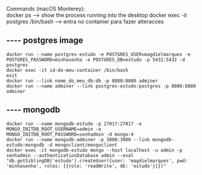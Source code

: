 Commands (macOS Monterey): \
  docker ps --> show the process running into the desktop
  docker exec -it postgres /bin/bash --> entra no container para fazer alteracoes 
  ## ---- postgres image
    docker run --name postgres-estudo -e POSTGRES_USER=magdielmarques -e POSTGRES_PASSWORD=minhasenha -e POSTGRES_DB=estudo -p 5432:5432 -d postgres
    docker exec -it id-do-meu-container /bin/bash
    exit
    docker run --link nome_do_meu_db:db -p 8080:8080 adminer
    docker run --name adminer --link postgres-estudo:postgres -p 8080:8080 adminer

  ## ---- mongodb
    docker run --name mongodb-estudo -p 27017:27017 -e MONGO_INITDB_ROOT_USERNAME=admin -e MONGO_INITDB_ROOT_PASSWORD=senhadmin -d mongo:4
    docker run --name mongodb-adminer -p 3000:3000 --link mongodb-estudo:mongodb -d mongoclient/mongoclient
    docker exec -it mongodb-estudo mongo --host localhost -u admin -p senhadmin --authenticationDatabase admin --eval  "db.getSiblingDB('estudo').createUser({user: 'magdielmarques', pwd: 'minhasenha', roles: [{role: 'readWrite', db: 'estudo'}]})"
